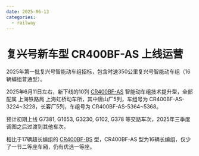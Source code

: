 ```yaml
---
date: 2025-06-13
categories:
  - railway
---
```


# 复兴号新车型 CR400BF-AS 上线运营

2025年第一批复兴号智能动车组招标，包含时速350公里复兴号智能动车组（16辆编组普通型）。

2025年6月11日左右，新下线的10列 [CR400BF-AS](https://www.china-emu.cn/Trains/Model/para-13121-101-27.html) 智能动车组技术提升型，全部配属 上海铁路局 上海虹桥动车所，其中唐山厂5列，车组号为 CR400BF-AS-3224~3228，长客厂5列，车组号为 CR400BF-AS-5364~5368。

预计初期上线 G7381, G1653, G3230, G102, G378 等交路车次，2025年三季度调图之后过渡到其他车次。

相比于17辆超长编组的 [CR400BF-BS](https://www.china-emu.cn/Trains/Model/para-13122-101-27.html) 型，CR400BF-AS 型为16辆长编组，仅少了一节二等座车厢，仍有优选一等座。
